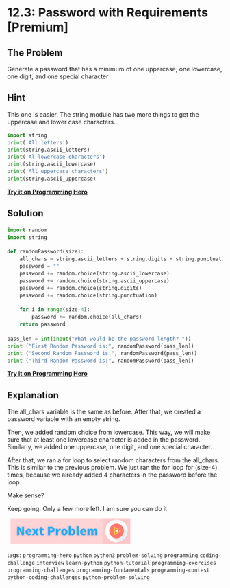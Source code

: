 # 12.3: Password with Requirements [Premium]

## The Problem
Generate a password that has a minimum of one uppercase, one lowercase, one digit, and one special character

## Hint
This one is easier. The string module has two more things to get the uppercase and lower case characters...

```python
import string
print('All letters')
print(string.ascii_letters)
print('Al lowercase characters')
print(string.ascii_lowercase)
print('All uppercase characters')
print(string.ascii_uppercase)
```
 
**[Try it on Programming Hero](https://play.google.com/store/apps/details?id=com.learnprogramming.codecamp)**

## Solution
```python
import random
import string
 
def randomPassword(size):
	all_chars = string.ascii_letters + string.digits + string.punctuation
	password = ""
	password += random.choice(string.ascii_lowercase)
	password += random.choice(string.ascii_uppercase)
	password += random.choice(string.digits)
	password += random.choice(string.punctuation)
	
	for i in range(size-4):
		password += random.choice(all_chars)
	return password
 
pass_len = int(input("What would be the password length? "))
print ("First Random Password is:", randomPassword(pass_len))
print ("Second Random Password is:", randomPassword(pass_len))
print ("Third Random Password is:", randomPassword(pass_len))
```
**[Try it on Programming Hero](https://play.google.com/store/apps/details?id=com.learnprogramming.codecamp)**

## Explanation
The all_chars variable is the same as before. After that, we created a password variable with an empty string. 

Then, we added random choice from lowercase. This way, we will make sure that at least one lowercase character is added in the password. Similarly, we added one uppercase, one digit, and one special character.

After that, we ran a for loop to select random characters from the all_chars. This is similar to the previous problem. We just ran the for loop for (size-4) times, because we already added 4 characters in the password before the loop.

Make sense?

Keep going. Only a few more left. I am sure you can do it 


&nbsp;
[![Next Page](../assets/next-button.png)](Permutations.md)
&nbsp;

tags:  `programming-hero`  `python`  `python3`  `problem-solving`  `programming`  `coding-challenge`  `interview`  `learn-python`  `python-tutorial`  `programming-exercises`  `programming-challenges`  `programming-fundamentals`  `programming-contest`  `python-coding-challenges`  `python-problem-solving`